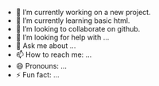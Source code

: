 

- 🔭 I’m currently working on a new project. 
- 🌱 I’m currently learning basic html. 
- 👯 I’m looking to collaborate on github. 
- 🤔 I’m looking for help with ...
- 💬 Ask me about ...
- 📫 How to reach me: ...
- 😄 Pronouns: ...
- ⚡ Fun fact: ...

